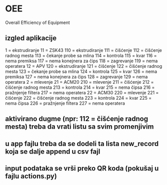 # OEE
Overall Efficiency of Equipment

## izgled aplikacije
1 = ekstrudiranje
    11 = ZSK43
        110 = ekstrudiranje
        111 = čišćenje
        112 = čišćenje radnog mesta
        113 = čekanje probe sa mlina
        114 = kontrola
        115 = kvar
        116 = nema premiksa
        117 = nema konejnera za čips
        118 = zagrevanje
        119 = nema operatera
    12 = APV
        120 = ekstrudiranje
        121 = čišćenje
        122 = čišćenje radnog mesta
        123 = čekanje probe sa mlina
        124 = kontrola
        125 = kvar
        126 = nema premiksa
        127 = nema konejnera za čips
        128 = zagrevanje
        129 = nema operatera
2 = mlevenje
    21 = ACM20
      210 = mlevenje
      211 = čišćenje
      212 = čišćenje radnog mesta
      213 = kontrola
      214 = kvar
      215 = nema čipsa
      216 = pražnjenje filtera
      217 = nema operatera
    22 = ACM30
      220 = mlevenje
      221 = čišćenje
      222 = čišćenje radnog mesta
      223 = kontrola
      224 = kvar
      225 = nema čipsa
      226 = pražnjenje filtera
      227 = nema operatera

## aktivirano dugme (npr: 112 = čišćenje radnog mesta) treba da vrati listu sa svim promenjivim
## u app fajlu treba da se dodeli ta lista new_record koja se dalje append u csv fajl

## input podataka se vrši preko QR koda (pokušaj u fajlu actions.py)
